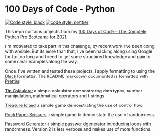 # 100 Days of Code - Python

[![Code style: black](https://img.shields.io/badge/code%20style-black-000000.svg)](https://github.com/psf/black)
[![code style: prettier](https://img.shields.io/badge/code_style-prettier-ff69b4.svg?style=flat-square)](https://github.com/prettier/prettier)

This repo contains projects from my [100 Days of Code - The Complete Python Pro Bootcamp for 2021](https://www.udemy.com/course/100-days-of-code/).

I'm motivated to take part in this challenge, by recent work I've been doing with Ansible. But its more than that, I've been hacking along using Google for far too long and I need to get some structured knowledge and gain to some clear examples along the way.

Once, I've written and tested these projects, I apply formatting to using the [Black](https://github.com/psf/black) formatter. The README markdown documented is formatted with [Prettier](https://github.com/prettier/prettier).

[Tip Calculator](tip_calculator.py) a simple calculator demonstrating data types, number manipulation, mathmatical operators and f strings.

[Treasure Island](treasure_island.py) a simple game demonstrating the use of control flow.

[Rock Paper Scissors](rock_paper_scissors.py) a simple game to demonstate the use of randomness.

[Password Generator](password_generator.py) a simple passwor dgenerator introducing loops with randomness. Version 2 is less verbose and makes use of more functions.
